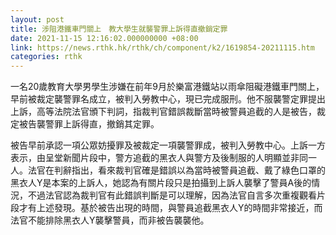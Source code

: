 ```yaml
---
layout: post
title: 涉阻港鐵車門關上　教大學生就襲警罪上訴得直撤銷定罪
date: 2021-11-15 12:16:02.000000000 +08:00
link: https://news.rthk.hk/rthk/ch/component/k2/1619854-20211115.htm
categories: rthk
---
```


一名20歲教育大學男學生涉嫌在前年9月於樂富港鐵站以雨傘阻礙港鐵車門關上，早前被裁定襲警罪名成立，被判入勞教中心，現已完成服刑。他不服襲警定罪提出上訴，高等法院法官頒下判詞，指裁判官錯誤裁斷當時被警員追截的人是被告，裁定被告襲警罪上訴得直，撤銷其定罪。

被告早前承認一項公眾妨擾罪及被裁定一項襲警罪成，被判入勞教中心。上訴一方表示，由呈堂新聞片段中，警方追截的黑衣人與警方及後制服的人明顯並非同一人。法官在判辭指出，看來裁判官確是錯誤以為當時被警員追截、戴了綠色口罩的黑衣人Y是本案的上訴人，她認為有關片段只是拍攝到上訴人襲擊了警員A後的情況，不過法官認為裁判官有此錯誤判斷是可以理解，因為法官自言多次重複觀看片段才有上述發現。基於被告出現的時間，與警員追截黑衣人Y的時間非常接近，而法官不能排除黑衣人Y襲擊警員，而非被告襲襲他。

